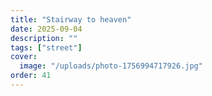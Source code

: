 ```yaml
---
title: "Stairway to heaven"
date: 2025-09-04
description: ""
tags: ["street"]
cover:
  image: "/uploads/photo-1756994717926.jpg"
order: 41
---
```



